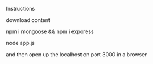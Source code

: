 Instructions

download content

npm i mongoose && npm i exporess

node app.js

and then open up the localhost on port 3000 in a browser